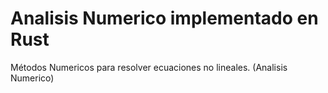 # Analisis Numerico implementado en Rust
Métodos  Numericos para resolver ecuaciones no lineales. (Analisis Numerico)
